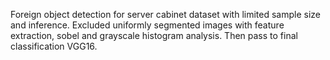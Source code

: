Foreign object detection for server cabinet dataset with limited sample size and inference. Excluded uniformly segmented images with feature extraction, sobel and grayscale histogram analysis. Then pass to final classification VGG16.
